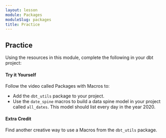 ```yaml
---
layout: lesson
module: Packages
moduleSlug: packages
title: Practice
---
```


## Practice 
Using the resources in this module, complete the following in your dbt project:

#### Try it Yourself
Follow the video called Packages with Macros to:
- Add the `dbt_utils` package to your project.
- Use the `date_spine` macros to build a data spine model in your project called `all_dates`.  This model should list every day in the year 2020.

#### Extra Credit
Find another creative way to use a Macros from the `dbt_utils` package.